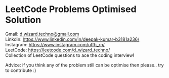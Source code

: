 # LeetCode Problems Optimised Solution
Gmail: d.wizard.techno@gmail.com  <br>
Linkdin: https://www.linkedin.com/in/deepak-kumar-b3181a236/  <br>
Instagram: https://www.instagram.com/uffh_rn/ <br>
LeetCode: https://leetcode.com/d_wizard_techno/ <br>
Collection of LeetCode questions to ace the coding interview! <br>

Advice: if you think any of the problem still can be optimise then please.. try to contribute :) 
